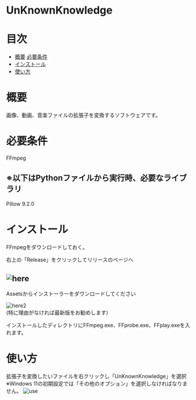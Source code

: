 # UnKnownKnowledge

# 目次
- [概要](#概要)
  [必要条件](#必要条件)
- [インストール](#インストール)
- [使い方](#使い方)

# 概要
画像、動画、音楽ファイルの拡張子を変換するソフトウェアです。

# 必要条件
FFmpeg

## ※以下はPythonファイルから実行時、必要なライブラリ
Pillow 9.2.0

# インストール
FFmpegをダウンロードしておく。

右上の「Release」をクリックしてリリースのページへ  

![here](https://user-images.githubusercontent.com/100707322/191524519-3b34a749-9c2a-4fbb-9256-7782495d0a17.png)  
---  

Assetsからインストーラーをダウンロードしてください

![here2](https://user-images.githubusercontent.com/100707322/191525307-711a8a85-9cc7-4be7-b503-f8d5818f5427.png)  
(特に理由がなければ最新版をお勧めします)

インストールしたディレクトリにFFmpeg.exe、FFprobe.exe、FFplay.exeを入れます。

# 使い方
拡張子を変換したいファイルを右クリックし「UnKnownKnowledge」を選択  
※Windows 11の初期設定では「その他のオプション」を選択しなければなりません。
![use](https://user-images.githubusercontent.com/100707322/191534238-a1e00ced-b15f-43dd-b390-6661b5c5fd0a.png)
